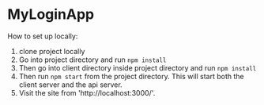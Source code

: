 # MyLoginApp

How to set up locally:
1) clone project locally
2) Go into project directory and run `npm install`
3) Then go into client directory inside project directory and run `npm install`
4) Then run `npm start` from the project directory. This will start both the 
    client server and the api server.
5) Visit the site from 'http://localhost:3000/'.